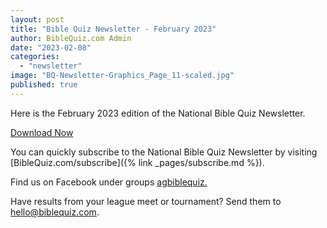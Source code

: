 ```yaml
---
layout: post
title: "Bible Quiz Newsletter - February 2023"
author: BibleQuiz.com Admin
date: "2023-02-08"
categories: 
  - "newsletter"
image: "BQ-Newsletter-Graphics_Page_11-scaled.jpg"
published: true
---
```


Here is the February 2023 edition of the National Bible Quiz Newsletter.

<a href="{% link assets/2023/2023-February.pdf %}" class="button is-primary">Download Now</a>

You can quickly subscribe to the National Bible Quiz Newsletter by visiting [BibleQuiz.com/subscribe]({% link _pages/subscribe.md %}).

Find us on Facebook under groups [agbiblequiz.](https://www.facebook.com/groups/agbiblequiz)

Have results from your league meet or tournament? Send them to [hello@biblequiz.com](mailto:hello@biblequiz.com).
